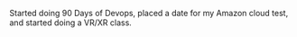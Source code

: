 Started doing 90 Days of Devops, placed a date for my Amazon cloud test, and started doing a VR/XR class.